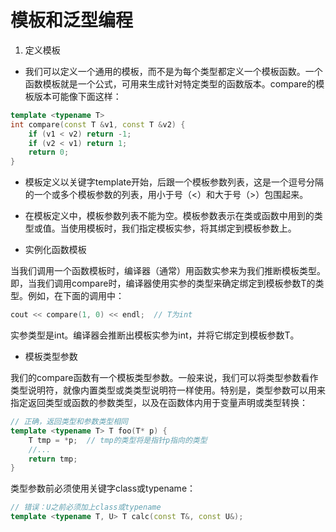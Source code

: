 # 模板和泛型编程
1. 定义模板
* 我们可以定义一个通用的模板，而不是为每个类型都定义一个模板函数。一个函数模板就是一个公式，可用来生成针对特定类型的函数版本。compare的模板版本可能像下面这样：
``` C++
template <typename T>
int compare(const T &v1, const T &v2) {
    if (v1 < v2) return -1;
    if (v2 < v1) return 1;
    return 0;
}
```
* 模板定义以关键字template开始，后跟一个模板参数列表，这是一个逗号分隔的一个或多个模板参数的列表，用小于号（<）和大于号（>）包围起来。
* 在模板定义中，模板参数列表不能为空。模板参数表示在类或函数中用到的类型或值。当使用模板时，我们指定模板实参，将其绑定到模板参数上。

* 实例化函数模板

当我们调用一个函数模板时，编译器（通常）用函数实参来为我们推断模板类型。即，当我们调用compare时，编译器使用实参的类型来确定绑定到模板参数T的类型。例如，在下面的调用中：
``` C++
cout << compare(1, 0) << endl;  // T为int
```
实参类型是int。编译器会推断出模板实参为int，并将它绑定到模板参数T。

* 模板类型参数

我们的compare函数有一个模板类型参数。一般来说，我们可以将类型参数看作类型说明符，就像内置类型或类类型说明符一样使用。特别是，类型参数可以用来指定返回类型或函数的参数类型，以及在函数体内用于变量声明或类型转换：
``` C++
// 正确，返回类型和参数类型相同
template <typename T> T foo(T* p) {
    T tmp = *p;  // tmp的类型将是指针p指向的类型
    //...
    return tmp;
}
```
类型参数前必须使用关键字class或typename：
``` C++
// 错误：U之前必须加上class或typename
template <typename T, U> T calc(const T&, const U&);
```